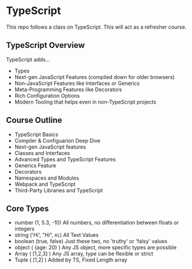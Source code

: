 # TypeScript
This repo follows a class on TypeScript. This will act as a refresher course.

## TypeScript Overview
TypeScript adds...
- Types
- Next-gen JavaScript Features (compiled down for older browsers)
- Non-JavaScript Features like Interfaces or Generics
- Meta-Programming Features like Decorators
- Rich Configuration Options
- Modern Tooling that helps even in non-TypeScript projects

## Course Outline
- TypeScript Basics
- Compiler & Configuarion Deep Dive
- Next-gen JavaScript features
- Classes and Interfaces
- Advanced Types and TypeScript Features
- Generics Feature
- Decorators
- Namespaces and Modules
- Webpack and TypeScript
- Third-Party Libraries and TypeScript

## Core Types
- number (1, 5.3, -10) All numbers, no differentiation between floats or integers
- string ('Hi', "Hi", `Hi`) All Text Values
- boolean (true, false) Just these two, no 'truthy' or 'falsy' values
- object ( {age: 20} ) Any JS object, more specific types are possible 
- Array ( [1,2,3] ) Any JS array, type can be flexible or strict
- Tuple ( [1,2] ) Added by TS, Fixed Length array
